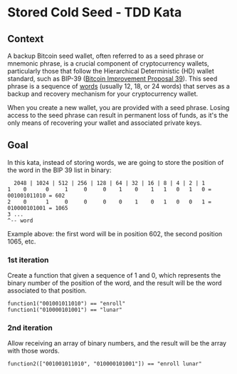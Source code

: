 # Stored Cold Seed - TDD Kata

## Context

A backup Bitcoin seed wallet, often referred to as a seed phrase or mnemonic phrase, is a crucial component of cryptocurrency wallets, particularly those that follow the Hierarchical Deterministic (HD) wallet standard, such as BIP-39 ([Bitcoin Improvement Proposal 39](https://github.com/bitcoin/bips/blob/master/bip-0039.mediawiki)). This seed phrase is a sequence of [words](https://github.com/bitcoin/bips/blob/master/bip-0039/english.txt) (usually 12, 18, or 24 words) that serves as a backup and recovery mechanism for your cryptocurrency wallet.

When you create a new wallet, you are provided with a seed phrase. Losing access to the seed phrase can result in permanent loss of funds, as it's the only means of recovering your wallet and associated private keys.

## Goal

In this kata, instead of storing words, we are going to store the position of the word in the BIP 39 list in binary:

> 
```
  2048 | 1024 | 512 | 256 | 128 | 64 | 32 | 16 | 8 | 4 | 2 | 1
1    0      0     1     0     0    1    0    1   1   0   1   0 = 001001011010 = 602
2    0      1     0     0     0    0    1    0   1   0   0   1 = 010000101001 = 1065
3 ...
^-- word
```

Example above: the first word will be in position 602, the second position 1065, etc.

### 1st iteration

Create a function that given a sequence of 1 and 0, which represents the binary number of the position of the word, and the result will be the word associated to that position.

```test 
function1("001001011010") == "enroll"
function1("010000101001") == "lunar"
```

### 2nd iteration

Allow receiving an array of binary numbers, and the result will be the array with those words.


```test 
function2(["001001011010", "010000101001"]) == "enroll lunar"
```